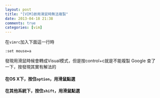 ```yaml
---
layout: post
title: "[VIM]啟用滑鼠時無法複製"
date: 2013-04-18 21:38
comments: true
categories: [vim]
---
```


在`vimrc`加入下面這一行時

    :set mouse=a

發現用滑鼠時候會轉成Visual模式，但是按control+c就是不能複製
Google 查了一下，按發現其實有解法的

#### 在OS X下，按住`option`，用滑鼠點選 

#### 在其他系統下，按住`shift`，用滑鼠點選

